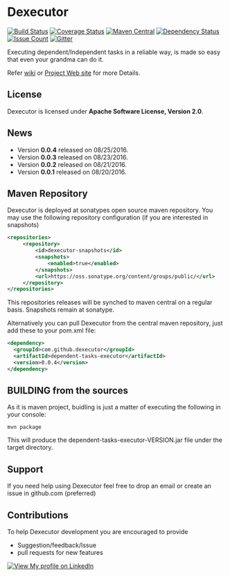 # Dexecutor
[![Build Status](https://travis-ci.org/dexecutor/dependent-tasks-executor.svg?branch=master)](https://travis-ci.org/dexecutor/dependent-tasks-executor)
[![Coverage Status](https://coveralls.io/repos/github/dexecutor/dependent-tasks-executor/badge.svg?branch=master)](https://coveralls.io/github/dexecutor/dependent-tasks-executor?branch=master)
[![Maven Central](https://maven-badges.herokuapp.com/maven-central/com.github.dexecutor/dependent-tasks-executor/badge.svg)](https://maven-badges.herokuapp.com/maven-central/com.github.dexecutor/dependent-tasks-executor)
[![Dependency Status](https://www.versioneye.com/user/projects/57bd71da69d9490042f72a7e/badge.svg?style=flat-square)](https://www.versioneye.com/user/projects/57bd71da69d9490042f72a7e)
[![Issue Count](https://codeclimate.com/github/dexecutor/dependent-tasks-executor/badges/issue_count.svg)](https://codeclimate.com/github/dexecutor/dependent-tasks-executor)
[![Gitter](https://badges.gitter.im/dexecutor/dependent-tasks-executor.svg)](https://gitter.im/dexecutor/dependent-tasks-executor?utm_source=badge&utm_medium=badge&utm_campaign=pr-badge)


Executing dependent/Independent tasks in a reliable way, is made so easy that even your grandma can do it.

Refer [wiki](https://github.com/dexecutor/dependent-tasks-executor/wiki) or [Project Web site](https://dexecutor.github.io/) for more Details.

## License

Dexecutor is licensed under **Apache Software License, Version 2.0**.

## News

* Version **0.0.4** released on 08/25/2016.
* Version **0.0.3** released on 08/23/2016.
* Version **0.0.2** released on 08/21/2016.
* Version **0.0.1** released on 08/20/2016.


## Maven Repository

Dexecutor is deployed at sonatypes open source maven repository. You may use the following repository configuration (if you are interested in snapshots)

```xml
<repositories>
     <repository>
         <id>dexecutor-snapshots</id>
         <snapshots>
             <enabled>true</enabled>
         </snapshots>
         <url>https://oss.sonatype.org/content/groups/public/</url>
     </repository>
</repositories>
```
This repositories releases will be synched to maven central on a regular basis. Snapshots remain at sonatype.

Alternatively you can  pull Dexecutor from the central maven repository, just add these to your pom.xml file:
```xml
<dependency>
  <groupId>com.github.dexecutor</groupId>
  <artifactId>dependent-tasks-executor</artifactId>
  <version>0.0.4</version>
</dependency>
```

## BUILDING from the sources

As it is maven project, buidling is just a matter of executing the following in your console:

	mvn package

This will produce the dependent-tasks-executor-VERSION.jar file under the target directory.

## Support
If you need help using Dexecutor feel free to drop an email or create an issue in github.com (preferred)

## Contributions
To help Dexecutor development you are encouraged to provide 
* Suggestion/feedback/Issue
* pull requests for new features

[![View My profile on LinkedIn](https://static.licdn.com/scds/common/u/img/webpromo/btn_viewmy_160x33.png)](https://in.linkedin.com/pub/nadeem-mohammad/17/411/21)
	
	
